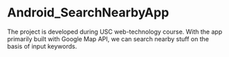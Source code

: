 # Android_SearchNearbyApp
The project is developed during USC web-technology course. With the app primarily built with Google Map API, we can search nearby stuff on the basis of input keywords.
